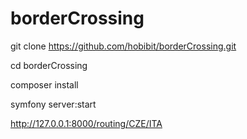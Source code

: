 # borderCrossing

git clone https://github.com/hobibit/borderCrossing.git

cd borderCrossing

composer install

symfony server:start

http://127.0.0.1:8000/routing/CZE/ITA
